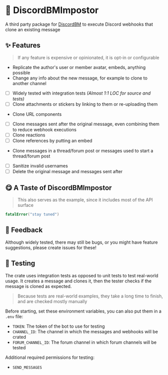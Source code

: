 # 🥸 DiscordBMImpostor

A third party package for [DiscordBM](https://github.com/DiscordBM/DiscordBM) to execute Discord webhooks that clone an existing message

## ✨ Features

> If any feature is expensive or opinionated, it is opt-in or configurable 

- Replicate the author's user or member avatar, embeds, anything possible
- Change any info about the new message, for example to clone to another channel 
- [ ] Widely tested with integration tests _(Almost 1:1 LOC for source and tests)_
- [ ] Clone attachments or stickers by linking to them or re-uploading them
- Clone URL components
- [ ] Clone messages sent after the original message, even combining them to reduce webhook executions
- [ ] Clone reactions
- [ ] Clone references by putting an embed
- Clone messages in a thread/forum post or messages used to start a thread/forum post
- [ ] Sanitize invalid usernames
- [ ] Delete the original message and messages sent after

## 😋 A Taste of DiscordBMImpostor

> This also serves as the example, since it includes most of the API surface

```swift
fatalError("stay tuned")
```

## 🙏 Feedback

Although widely tested, there may still be bugs, or you might have feature suggestions, please create issues for these!

## 🧪 Testing

The crate uses integration tests as opposed to unit tests to test real-world usage. It creates a message and clones it, then the tester checks if the message is cloned as expected.

> Because tests are real-world examples, they take a long time to finish, and are checked mostly manually

Before starting, set these environment variables, you can also put them in a `.env` file:

- `TOKEN`: The token of the bot to use for testing
- `CHANNEL_ID`: The channel in which the messages and webhooks will be crated
- `FORUM_CHANNEL_ID`: The forum channel in which forum channels will be tested

Additional required permissions for testing:

- `SEND_MESSAGES`
